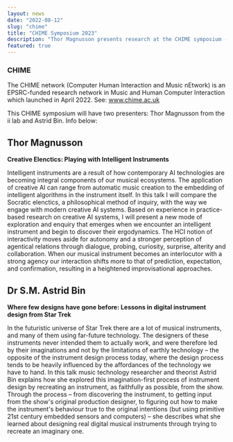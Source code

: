 ```yaml
---
layout: news
date: "2022-08-12"
slug: "chime"
title: "CHIME Symposium 2023"
description: "Thor Magnusson presents research at the CHIME symposium - online"
featured: true
---
```


<script>
import CaptionedImage from "../../components/Images/CaptionedImage.svelte"
</script>


### CHIME

The CHIME network (Computer Human Interaction and Music nEtwork) is an EPSRC-funded research network in Music and Human Computer Interaction which launched in April 2022.
See: <a href="http://www.chime.ac.uk">www.chime.ac.uk</a>

This CHIME symposium will have two presenters: Thor Magnusson from the ii lab and Astrid Bin. Info below:

## Thor Magnusson

<b>Creative Elenctics: Playing with Intelligent Instruments</b>

Intelligent instruments are a result of how contemporary AI technologies are becoming integral components of our musical ecosystems. The application of creative AI can range from automatic music creation to the embedding of intelligent algorithms in the instrument itself. In this talk I will compare the Socratic elenctics, a philosophical method of inquiry, with the way we engage with modern creative AI systems. Based on experience in practice-based research on creative AI systems, I will present a new mode of exploration and enquiry that emerges when we encounter an intelligent instrument and begin to discover their ergodynamics. The HCI notion of interactivity moves aside for autonomy and a stronger perception of agentical relations through dialogue, probing, curiosity, surprise, alterity and collaboration. When our musical instrument becomes an interlocutor with a strong agency our interaction shifts more to that of prediction, expectation, and confirmation, resulting in a heightened improvisational approaches.




## Dr S.M. Astrid Bin

<b>Where few designs have gone before: Lessons in digital instrument design from Star Trek</b>

In the futuristic universe of Star Trek there are a lot of musical instruments, and many of them using far-future technology. The designers of these instruments never intended them to actually work, and were therefore led by their imaginations and not by the limitations of earthly technology – the opposite of the instrument design process today, where the design process tends to be heavily influenced by the affordances of the technology we have to hand.
In this talk music technology researcher and theorist Astrid Bin explains how she explored this imagination-first process of instrument design by recreating an instrument, as faithfully as possible, from the show. Through the process – from discovering the instrument, to getting input from the show's original production designer, to figuring out how to make the instrument's behaviour true to the original intentions (but using primitive 21st century embedded sensors and computers) – she describes what she learned about designing real digital musical instruments through trying to recreate an imaginary one.
